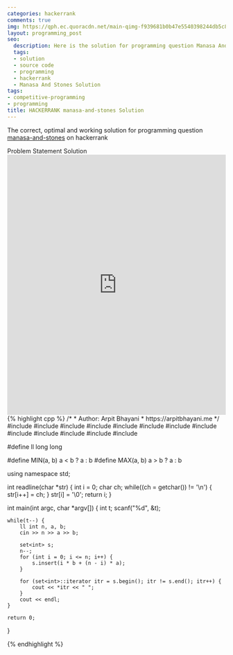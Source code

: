 ```yaml
---
categories: hackerrank
comments: true
img: https://qph.ec.quoracdn.net/main-qimg-f939681b0b47e5540398244db5c8966f?convert_to_webp=true
layout: programming_post
seo:
  description: Here is the solution for programming question Manasa And Stones on hackerrank
  tags:
  - solution
  - source code
  - programming
  - hackerrank
  - Manasa And Stones Solution
tags:
- competitive-programming
- programming
title: HACKERRANK manasa-and-stones Solution
---
```

The correct, optimal and working solution for programming question [manasa-and-stones](https://www.hackerrank.com/challenges/manasa-and-stones) on hackerrank

<div class="ui secondary pointing large menu">
  <a class="grey item" data-tab="problem-statement">
    Problem Statement
  </a>
  <a class="active item grey" data-tab="solution">
    Solution
  </a>
</div>
<div class="ui bottom attached tab" data-tab="problem-statement">
    <iframe src="https://www.hackerrank.com/challenges/manasa-and-stones" width="100%" height="600px" style="overflow: scroll; border: none;"></iframe>
</div>
<div class="ui bottom attached active tab" data-tab="solution">
{% highlight cpp %}
/*
 *  Author: Arpit Bhayani
 *  https://arpitbhayani.me
 */
#include <cmath>
#include <cstdio>
#include <cstdlib>
#include <climits>
#include <deque>
#include <iostream>
#include <list>
#include <limits>
#include <map>
#include <queue>
#include <set>
#include <stack>
#include <vector>

#define ll long long

#define MIN(a, b) a < b ? a : b
#define MAX(a, b) a > b ? a : b

using namespace std;

int readline(char *str) {
    int i = 0;
    char ch;
    while((ch = getchar()) != '\n') {
        str[i++] = ch;
    }
    str[i] = '\0';
    return i;
}

int main(int argc, char *argv[]) {
    int t;
    scanf("%d", &t);

    while(t--) {
        ll int n, a, b;
        cin >> n >> a >> b;

        set<int> s;
        n--;
        for (int i = 0; i <= n; i++) {
            s.insert(i * b + (n - i) * a);
        }

        for (set<int>::iterator itr = s.begin(); itr != s.end(); itr++) {
            cout << *itr << " ";
        }
        cout << endl;
    }

    return 0;
}

{% endhighlight %}
</div>
